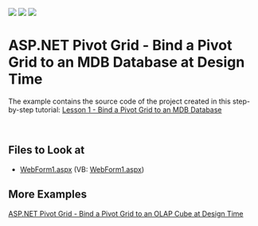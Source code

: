 <!-- default badges list -->
![](https://img.shields.io/endpoint?url=https://codecentral.devexpress.com/api/v1/VersionRange/128576996/22.1.3%2B)
[![](https://img.shields.io/badge/Open_in_DevExpress_Support_Center-FF7200?style=flat-square&logo=DevExpress&logoColor=white)](https://supportcenter.devexpress.com/ticket/details/T540964)
[![](https://img.shields.io/badge/📖_How_to_use_DevExpress_Examples-e9f6fc?style=flat-square)](https://docs.devexpress.com/GeneralInformation/403183)
<!-- default badges end -->

# ASP.NET Pivot Grid - Bind a Pivot Grid to an MDB Database at Design Time

The example contains the source code of the project created in this step-by-step tutorial: <a href="https://documentation.devexpress.com/AspNet/12008/ASP-NET-WebForms-Controls/Pivot-Grid/Getting-Started/Lesson-1-Bind-a-Pivot-Grid-to-an-MDB-Database">Lesson 1 - Bind a Pivot Grid to an MDB Database</a>

<br/>

## Files to Look at
<!-- default file list -->
* [WebForm1.aspx](./CS/AspPivot_GettingStarted/WebForm1.aspx) (VB: [WebForm1.aspx](./VB/AspPivot_GettingStarted/WebForm1.aspx))
<!-- default file list end -->

## More Examples 

[ASP.NET Pivot Grid - Bind a Pivot Grid to an OLAP Cube at Design Time ](https://github.com/DevExpress-Examples/aspnet-pivot-grid-getting-started-bind-a-pivot-grid-to-an-olap-cube-runtime-sample-t540972)



